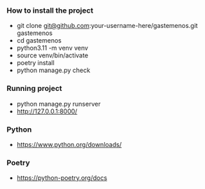 ### How to install the project
- git clone git@github.com:your-username-here/gastemenos.git gastemenos
- cd gastemenos
- python3.11 -m venv venv
- source venv/bin/activate
- poetry install
- python manage.py check

### Running project
- python manage.py runserver
- http://127.0.0.1:8000/

### Python
- https://www.python.org/downloads/

### Poetry
- https://python-poetry.org/docs